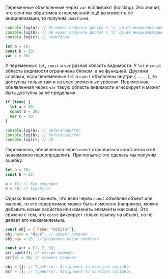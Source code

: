 Переменные объявленные через `var` всплывают (hoisting).
Это значит, что если мы обратимся к переменной ещё до момента её инициализации, то получим `undefined`.

```js
console.log(a); // Не может получить доступ к 'a' до её инициализации
console.log(b); // Не может получить доступ к 'b' до её инициализации
console.log(c); // undefined

let a = 10;
const b = 20;
var c = 30;
```

У переменных `let`, `const` и `var` разная область видимости.
У `let` и `const` область видимости ограничена блоком, а не функцией.
Другими словами, если переменные `let` и `const` объявлены внутри `{ ... }`, то доступны только там и на всех вложенных уровнях. Переменная, объявленная через `var` такую область видимости игнорирует и может быть доступна за её пределами.

```js
if (true) {
  let a = 10;
  const b = 20;
  var c = 30;
}

console.log(a); // ReferenceError
console.log(b); // ReferenceError
console.log(c); // 30
```

Переменная, объявленная через `const` становиться константой и её невозможно переопределить. При попытке это сделать мы получим ошибку.

```js
let a = 10;
const b = 20;

a = 15; // Все впорядке
b = 40; // TypeError
```

Однако важно помнить, что если через `const` объявлен объект или массив, то его содержимое может быть изменено (например, можно добавить новые свойства или изменить элементы массива). Это связано с тем, что `const` фиксирует только ссылку на объект, но не делает его неизменяемым.

```javascript
const obj = { name: "Nikita" };
obj.name = "Nick"; // объект изменён
obj.age = 25; // добавлено новое свойство

const arr = [1, 2, 3];
arr.push(4); // массив изменён
arr[0] = 10; // элемент изменён

obj = {}; // TypeError: Assignment to constant variable
arr = []; // TypeError: Assignment to constant variable
```
